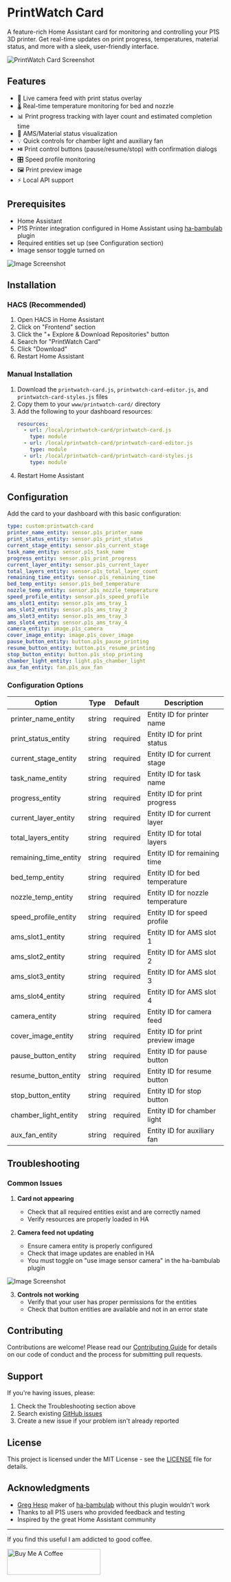 # PrintWatch Card

A feature-rich Home Assistant card for monitoring and controlling your P1S 3D printer. Get real-time updates on print progress, temperatures, material status, and more with a sleek, user-friendly interface.

![PrintWatch Card Screenshot](assets/printwatch-card.png)

## Features

- 🎥 Live camera feed with print status overlay
- 🌡️ Real-time temperature monitoring for bed and nozzle
- 📊 Print progress tracking with layer count and estimated completion time
- 🎨 AMS/Material status visualization
- 💡 Quick controls for chamber light and auxiliary fan
- ⏯️ Print control buttons (pause/resume/stop) with confirmation dialogs
- 🎛️ Speed profile monitoring
- 🖼️ Print preview image
- ⚡ Local API support

## Prerequisites

- Home Assistant
- P1S Printer integration configured in Home Assistant using [ha-bambulab]((https://github.com/greghesp/ha-bambulab)) plugin
- Required entities set up (see Configuration section)
- Image sensor toggle turned on

![Image Screenshot](assets/image-toggle.png)


## Installation

### HACS (Recommended)

1. Open HACS in Home Assistant
2. Click on "Frontend" section
3. Click the "+ Explore & Download Repositories" button
4. Search for "PrintWatch Card"
5. Click "Download"
6. Restart Home Assistant

### Manual Installation

1. Download the `printwatch-card.js`, `printwatch-card-editor.js`, and `printwatch-card-styles.js` files
2. Copy them to your `www/printwatch-card/` directory
3. Add the following to your dashboard resources:
   ```yaml
   resources:
     - url: /local/printwatch-card/printwatch-card.js
       type: module
     - url: /local/printwatch-card/printwatch-card-editor.js
       type: module
     - url: /local/printwatch-card/printwatch-card-styles.js
       type: module
   ```
4. Restart Home Assistant

## Configuration

Add the card to your dashboard with this basic configuration:

```yaml
type: custom:printwatch-card
printer_name_entity: sensor.p1s_printer_name
print_status_entity: sensor.p1s_print_status
current_stage_entity: sensor.p1s_current_stage
task_name_entity: sensor.p1s_task_name
progress_entity: sensor.p1s_print_progress
current_layer_entity: sensor.p1s_current_layer
total_layers_entity: sensor.p1s_total_layer_count
remaining_time_entity: sensor.p1s_remaining_time
bed_temp_entity: sensor.p1s_bed_temperature
nozzle_temp_entity: sensor.p1s_nozzle_temperature
speed_profile_entity: sensor.p1s_speed_profile
ams_slot1_entity: sensor.p1s_ams_tray_1
ams_slot2_entity: sensor.p1s_ams_tray_2
ams_slot3_entity: sensor.p1s_ams_tray_3
ams_slot4_entity: sensor.p1s_ams_tray_4
camera_entity: image.p1s_camera
cover_image_entity: image.p1s_cover_image
pause_button_entity: button.p1s_pause_printing
resume_button_entity: button.p1s_resume_printing
stop_button_entity: button.p1s_stop_printing
chamber_light_entity: light.p1s_chamber_light
aux_fan_entity: fan.p1s_aux_fan
```

### Configuration Options

| Option | Type | Default | Description |
|--------|------|---------|-------------|
| printer_name_entity | string | required | Entity ID for printer name |
| print_status_entity | string | required | Entity ID for print status |
| current_stage_entity | string | required | Entity ID for current stage |
| task_name_entity | string | required | Entity ID for task name |
| progress_entity | string | required | Entity ID for print progress |
| current_layer_entity | string | required | Entity ID for current layer |
| total_layers_entity | string | required | Entity ID for total layers |
| remaining_time_entity | string | required | Entity ID for remaining time |
| bed_temp_entity | string | required | Entity ID for bed temperature |
| nozzle_temp_entity | string | required | Entity ID for nozzle temperature |
| speed_profile_entity | string | required | Entity ID for speed profile |
| ams_slot1_entity | string | required | Entity ID for AMS slot 1 |
| ams_slot2_entity | string | required | Entity ID for AMS slot 2 |
| ams_slot3_entity | string | required | Entity ID for AMS slot 3 |
| ams_slot4_entity | string | required | Entity ID for AMS slot 4 |
| camera_entity | string | required | Entity ID for camera feed |
| cover_image_entity | string | required | Entity ID for print preview image |
| pause_button_entity | string | required | Entity ID for pause button |
| resume_button_entity | string | required | Entity ID for resume button |
| stop_button_entity | string | required | Entity ID for stop button |
| chamber_light_entity | string | required | Entity ID for chamber light |
| aux_fan_entity | string | required | Entity ID for auxiliary fan |

## Troubleshooting

### Common Issues

1. **Card not appearing**
   - Check that all required entities exist and are correctly named
   - Verify resources are properly loaded in HA

2. **Camera feed not updating**
   - Ensure camera entity is properly configured
   - Check that image updates are enabled in HA
   - You must toggle on "use image sensor camera" in the ha-bambulab plugin

![Image Screenshot](assets/image-toggle.png)

3. **Controls not working**
   - Verify that your user has proper permissions for the entities
   - Check that button entities are available and not in an error state

## Contributing

Contributions are welcome! Please read our [Contributing Guide](CONTRIBUTING.md) for details on our code of conduct and the process for submitting pull requests.

## Support

If you're having issues, please:
1. Check the Troubleshooting section above
2. Search existing [GitHub issues](https://github.com/yourusername/printwatch-card/issues)
3. Create a new issue if your problem isn't already reported

## License

This project is licensed under the MIT License - see the [LICENSE](LICENSE) file for details.

## Acknowledgments

- [Greg Hesp](https://github.com/greghesp/ha-bambulab) maker of [ha-bambulab]((https://github.com/greghesp/ha-bambulab)) without this plugin wouldn't work
- Thanks to all P1S users who provided feedback and testing
- Inspired by the great Home Assistant community

---

If you find this useful I am addicted to good coffee.

<a href="https://www.buymeacoffee.com/drkpxl" target="_blank"><img src="https://cdn.buymeacoffee.com/buttons/v2/default-yellow.png" alt="Buy Me A Coffee" style="height: 60px !important;width: 217px !important;" ></a>
